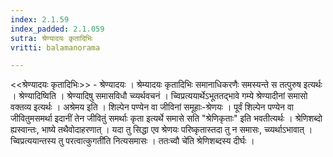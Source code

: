```yaml
---
index: 2.1.59
index_padded: 2.1.059
sutra: श्रेण्यादयः कृतादिभिः
vritti: balamanorama

---
```

<<श्रेण्यादयः कृतादिभिः>> - श्रेण्यादयः । श्रेम्यादयः कृतादिभिः समानाधिकरणैः समस्यन्ते स तत्पुरुष इत्यर्थः । श्रेण्यादिष्विति । श्रेण्यादिषु समासविधौ च्व्यर्थवचनं । च्विप्रत्ययार्थेऽभूततद्भावे गम्ये श्रेण्यादीनां समासो वक्तव्य इत्यर्थः । अश्रेमय इति । शिल्पेन पण्येन वा जीविनां समूहाः-श्रेणयः । पूर्वं शिल्पेन पण्येन वा जीवितुमसमर्था इदानीं तेन जीवितुं समर्थाः कृता इत्यर्थे समासे सति "श्रेणिकृताः" इति भवतीत्यर्थः । श्रेणिशब्दो ह्यस्वान्तः, भाष्ये तथैवोदाहरणात् । यदा तु सिद्धा एव श्रेणयः परिष्कृतास्तदा तु न समासः, च्व्यर्थाऽभावात् । च्विप्रत्ययान्तस्य तु परत्वात्कुगती॑ति नित्यसमासः । ततःच्वौ चे॑ति श्रेणिशब्दस्य दीर्घः । 